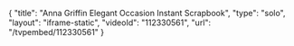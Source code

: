 {
    "title": "Anna Griffin Elegant Occasion Instant Scrapbook",
    "type": "solo",
    "layout": "iframe-static",
    "videoId": "112330561",
    "url": "\/tvpembed\/112330561"
}